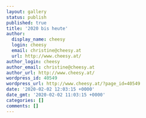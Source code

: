 ```yaml
---
layout: gallery
status: publish
published: true
title: '2020 bis heute'
author:
  display_name: cheesy
  login: cheesy
  email: christine@cheesy.at
  url: http://www.cheesy.at/
author_login: cheesy
author_email: christine@cheesy.at
author_url: http://www.cheesy.at/
wordpress_id: 40549
wordpress_url: http://www.cheesy.at/?page_id=40549
date: '2020-02-02 12:03:15 +0000'
date_gmt: '2020-02-02 11:03:15 +0000'
categories: []
comments: []
---
```

